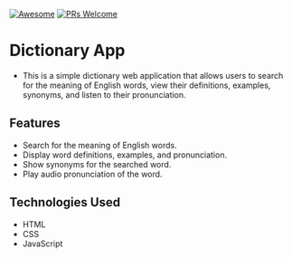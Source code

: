 [![Awesome](https://awesome.re/badge-flat2.svg)](https://github.com/zbetcheckin/Security_list)
[![PRs Welcome](https://img.shields.io/badge/PRs-welcome-brightgreen.svg?style=flat-square)](http://makeapullrequest.com)

# Dictionary App

- This is a simple dictionary web application that allows users to search for the meaning of English words, view their definitions, examples, synonyms, and listen to their pronunciation.

## Features

- Search for the meaning of English words.
- Display word definitions, examples, and pronunciation.
- Show synonyms for the searched word.
- Play audio pronunciation of the word.

## Technologies Used

- HTML
- CSS
- JavaScript
